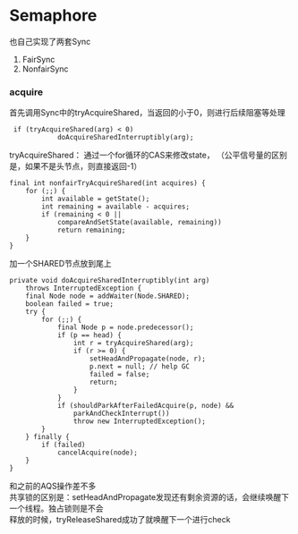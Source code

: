 # Semaphore

也自己实现了两套Sync
1. FairSync
2. NonfairSync

### acquire
首先调用Sync中的tryAcquireShared，当返回的小于0，则进行后续阻塞等处理
```
 if (tryAcquireShared(arg) < 0)
            doAcquireSharedInterruptibly(arg);
```

tryAcquireShared：
通过一个for循环的CAS来修改state，
（公平信号量的区别是，如果不是头节点，则直接返回-1）
```
final int nonfairTryAcquireShared(int acquires) {
    for (;;) {
        int available = getState();
        int remaining = available - acquires;
        if (remaining < 0 ||
            compareAndSetState(available, remaining))
            return remaining;
    }
}
```

加一个SHARED节点放到尾上
```
private void doAcquireSharedInterruptibly(int arg)
    throws InterruptedException {
    final Node node = addWaiter(Node.SHARED);
    boolean failed = true;
    try {
        for (;;) {
            final Node p = node.predecessor();
            if (p == head) {
                int r = tryAcquireShared(arg);
                if (r >= 0) {
                    setHeadAndPropagate(node, r);
                    p.next = null; // help GC
                    failed = false;
                    return;
                }
            }
            if (shouldParkAfterFailedAcquire(p, node) &&
                parkAndCheckInterrupt())
                throw new InterruptedException();
        }
    } finally {
        if (failed)
            cancelAcquire(node);
    }
}
```
和之前的AQS操作差不多  
共享锁的区别是：setHeadAndPropagate发现还有剩余资源的话，会继续唤醒下一个线程。独占锁则是不会  
释放的时候，tryReleaseShared成功了就唤醒下一个进行check


